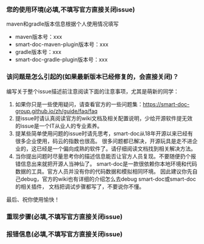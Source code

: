 ### 您的使用环境(必填,不填写官方直接关闭issue)

maven和gradle版本信息根据个人使用情况填写

- maven版本号：xxx
- smart-doc-maven-plugin版本号：xxx
- gradle版本号：xxx
- smart-doc-gradle-plugin版本号：xxx

### 该问题是怎么引起的(如果最新版本已经修复的，会直接关闭)？

编写关于整个issue描述前注意阅读下面的注意事项，尤其是萌新的同学：

1. 如果你只是一些使用疑问，请查看官方的一些问题集：https://smart-doc-group.github.io/zh/guide/faq/faq
2. 提issue时请认真阅读官方的wiki文档及相关配置说明，少给开源软件提无效的issue是一个IT从业人的专业素养。
3. 提某些简单使用问题的issue时请先思考，smart-doc从18年开源以来已经有很多企业使用，码云的指数也很高。 很多问题都已解决，开源玩具是走不进企业的，这已经是一个偏向成熟的软件了。请仔细阅读文档找到相关解决方法。
4. 当你提出问题时尽量思考你的描述信息能否让官方人员复现。不要随便扔个报错信息出来就把开源人当神仙了。 smart-doc是一款很依赖你本地环境和代码数据的工具。官方人员并没有你的代码数据和模拟相同环境。
   因此建议你先自己debug，官方的wiki也有详细的介绍怎么去debug smart-doc或smart-doc的相关插件， 文档把调试步骤都写了，不要说你不懂。

最后、祝你使用愉快！

### 重现步骤(必填,不填写官方直接关闭issue)

### 报错信息(必填,不填写官方直接关闭issue)